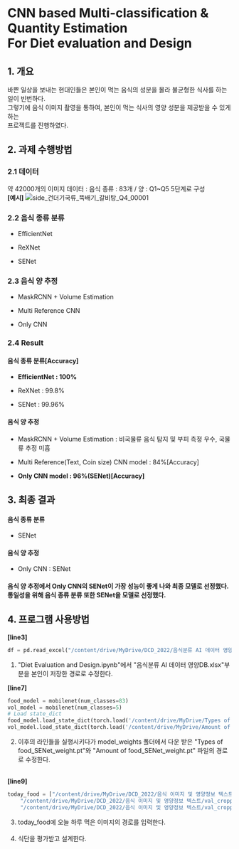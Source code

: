 # CNN based Multi-classification & Quantity Estimation <br/>For Diet evaluation and Design


## 1. 개요
바쁜 일상을 보내는 현대인들은 본인이 먹는 음식의 성분을 몰라 불균형한 식사를 하는 일이 빈번하다. 
<br/> 그렇기에 음식 이미지 촬영을 통하여, 본인이 먹는 식사의 영양 성분을 제공받을 수 있게 하는 
<br/>프로젝트를 진행하였다. 

## 2. 과제 수행방법

### 2.1 데이터
약 42000개의 이미지 데이터 : 음식 종류 : 83개 / 양 : Q1~Q5 5단계로 구성
<br/>__[예시]__
![side_건더기국류_뚝배기_갈비탕_Q4_00001](https://user-images.githubusercontent.com/37768648/208874525-9d9c816b-13ca-458c-b699-4e826d2bc197.JPG)

### 2.2 음식 종류 분류

* EfficientNet

* ReXNet

* SENet

### 2.3 음식 양 추정

* MaskRCNN + Volume Estimation

* Multi Reference CNN

* Only CNN

### 2.4 Result

#### 음식 종류 분류[Accuracy]
* __EfficientNet : 100%__

* ReXNet : 99.8%

* SENet : 99.96%

#### 음식 양 추정 
* MaskRCNN + Volume Estimation : 비국물류 음식 탐지 및 부피 측정 우수, 국물류 추정 미흡

* Multi Reference(Text, Coin size) CNN model : 84%[Accuracy]

* __Only CNN model : 96%(SENet)[Accuracy]__

## 3. 최종 결과

#### 음식 종류 분류
* SENet

#### 음식 양 추정
* Only CNN : SENet

#### 음식 양 추정에서 Only CNN의 SENet이 가장 성능이 좋게 나와 최종 모델로 선정했다. <br/>통일성을 위해 음식 종류 분류 또한 SENet을 모델로 선정했다.

## 4. 프로그램 사용방법
__[line3]__<br/>
```python
df = pd.read_excel("/content/drive/MyDrive/DCD_2022/음식분류 AI 데이터 영양DB.xlsx", engine = "openpyxl")
```
1. "Diet Evaluation and Design.ipynb"에서 "음식분류 AI 데이터 영양DB.xlsx"부분을 본인이 저장한 경로로 수정한다.<br/>

__[line7]__
```python
food_model = mobilenet(num_classes=83)
vol_model = mobilenet(num_classes=5)
# Load state_dict
food_model.load_state_dict(torch.load('/content/drive/MyDrive/Types of food_SENet_weight.pt'))
vol_model.load_state_dict(torch.load('/content/drive/MyDrive/Amount of food_SENet_weight.pt'))
```
2.  이후의 라인들을 실행시키다가 model_weights 폴더에서 다운 받은 "Types of food_SENet_weight.pt"와 "Amount of food_SENet_weight.pt" 파일의 경로로 수정한다.

<br/>__[line9]__
```python
today_food = ["/content/drive/MyDrive/DCD_2022/음식 이미지 및 영양정보 텍스트/val_cropped/쌀밥/side_밥류_원형배달_쌀밥_Q3_00033.JPG",
    "/content/drive/MyDrive/DCD_2022/음식 이미지 및 영양정보 텍스트/val_cropped/갈비탕/side_건더기국류_뚝배기_갈비탕_Q5_00028.JPG", 
    "/content/drive/MyDrive/DCD_2022/음식 이미지 및 영양정보 텍스트/val_cropped/갈치조림/side_생선조림_냄비_갈치조림_Q1 00001.JPG"]
```

3. today_food에 오늘 하루 먹은 이미지의 경로를 입력한다.<br/><br/>
4. 식단을 평가받고 설계한다.
